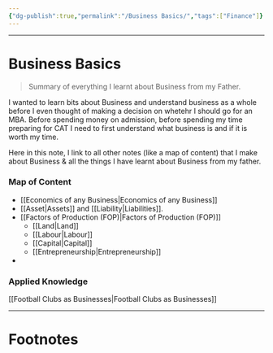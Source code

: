 ```yaml
---
{"dg-publish":true,"permalink":"/Business Basics/","tags":["Finance"]}
---
```



---
# Business Basics
> Summary of everything I learnt about Business from my Father.

I wanted to learn bits about Business and understand business as a whole before I even thought of making a decision on whetehr I should go for an MBA. Before spending money on admission, before spending my time preparing for CAT I need to first understand what business is and if it is worth my time.

Here in this note, I link to all other notes (like a map of content) that I make about Business & all the things I have learnt about Business from my father.

### Map of Content
- [[Economics of any Business\|Economics of any Business]]
- [[Asset\|Assets]] and [[Liability\|Liabilities]].
- [[Factors of Production (FOP)\|Factors of Production (FOP)]]
	- [[Land\|Land]]
	- [[Labour\|Labour]]
	- [[Capital\|Capital]]
	- [[Entrepreneurship\|Entrepreneurship]]
- 
### Applied Knowledge
[[Football Clubs as Businesses\|Football Clubs as Businesses]]

---
# Footnotes